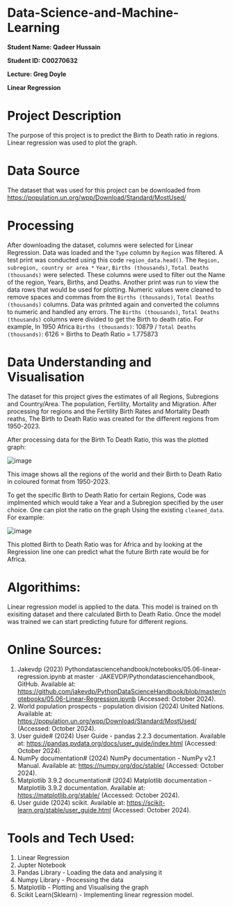 # Data-Science-and-Machine-Learning

**Student Name: Qadeer Hussain**

**Student ID: C00270632**

**Lecture: Greg Doyle**

**Linear Regression**

# Project Description
The purpose of this project is to predict the Birth to Death ratio in regions. Linear regression was used to plot the graph. 

# Data Source
The dataset that was used for this project can be downloaded from https://population.un.org/wpp/Download/Standard/MostUsed/ 

# Processing
After downloading the dataset, columns were selected for Linear Regression. Data was loaded and the ```Type``` column by ```Region``` was filtered. A test print was conducted using this code ```region_data.head()```. 
The ```Region, subregion, country or area *``` ```Year```, ```Births (thousands)```, ```Total Deaths (thousands)``` were selected. These columns were used to filter out the Name of the region, Years, Births, and Deaths. Another print was run
to view the data rows that would be used for plotting. Numeric values were cleaned to remove spaces and commas from the ```Births (thousands)```, ```Total Deaths (thousands)``` columns. Data was pritnted again and converted
the columns to numeric and handled any errors. The ```Births (thousands)```, ```Total Deaths (thousands)``` columns were divided to get the Birth to death ratio. For example, In 1950 Africa ```Births (thousands)```: 10879 / ```Total Deaths (thousands)```: 6126 = Births to Death Ratio = 1.775873

# Data Understanding and Visualisation 
The dataset for this project gives the estimates of all Regions, Subregions and Country/Area. The population, Fertility, Mortality and Migration. After processing for regions and the Fertility Birth Rates and Mortality Death reaths,
The Birth to Death Ratio was created for the different regions from 1950-2023. 

After processing data for the Birth To Death Ratio, this was the plotted graph: 

![image](https://github.com/user-attachments/assets/bfec4b78-4805-4f0f-9d82-1bc9aaae5db8)

This image shows all the regions of the world and their Birth to Death Ratio in coloured format from 1950-2023.

To get the specific Birth to Death Ratio for certain Regions, Code was implmented which would take a Year and a Subregion specified by the user choice. One can plot the ratio on the graph Using the existing ```cleaned_data```.
For example:

![image](https://github.com/user-attachments/assets/1ee23b81-f81b-470b-a3fa-fda2006b25f8)

This plotted Birth to Death Ratio was for Africa and by looking at the Regression line one can predict what the future Birth rate would be for Africa. 

# Algorithims:
Linear regression model is applied to the data. This model is trained on th exisiting dataset and there calculated Birth to Death Ratio. 
Once the model was trained we can start predicting future for different regions.

# Online Sources:
1. Jakevdp (2023) Pythondatasciencehandbook/notebooks/05.06-linear-regression.ipynb at master · JAKEVDP/Pythondatasciencehandbook, GitHub. Available at: https://github.com/jakevdp/PythonDataScienceHandbook/blob/master/notebooks/05.06-Linear-Regression.ipynb (Accessed: October 2024). 
2. World population prospects - population division (2024) United Nations. Available at: https://population.un.org/wpp/Download/Standard/MostUsed/ (Accessed: October 2024). 
3. User guide# (2024) User Guide - pandas 2.2.3 documentation. Available at: https://pandas.pydata.org/docs/user_guide/index.html (Accessed: October 2024). 
4. NumPy documentation# (2024) NumPy documentation - NumPy v2.1 Manual. Available at: https://numpy.org/doc/stable/ (Accessed: October 2024).
5. Matplotlib 3.9.2 documentation# (2024) Matplotlib documentation - Matplotlib 3.9.2 documentation. Available at: https://matplotlib.org/stable/ (Accessed: October 2024).
6. User guide (2024) scikit. Available at: https://scikit-learn.org/stable/user_guide.html (Accessed: October 2024). 

# Tools and Tech Used: 
1. Linear Regression
2. Jupter Notebook
3. Pandas Library - Loading the data and analysing it
4. Numpy Library - Processing the data
5. Matplotlib - Plotting and Visualising the graph 
6. Scikit Learn(Sklearn) - Implementing linear regression model.
 
